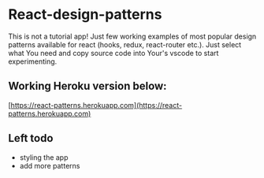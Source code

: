 # React-design-patterns

This is not a tutorial app! Just few working examples of most popular design patterns available for react (hooks, redux, react-router etc.). Just select what You need and copy source code into Your's vscode to  start experimenting.

## Working Heroku version below:

[https://react-patterns.herokuapp.com](https://react-patterns.herokuapp.com)



## Left todo
- styling the app
- add more patterns
